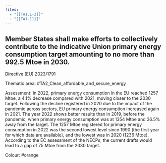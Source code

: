 ```yaml
---
files:
  - "[[TA1.1-3]]"
  - "[[TA1.11]]"
---
```

## Member States shall make efforts to collectively contribute to the indicative Union primary energy consumption target amounting to no more than 992.5 Mtoe in 2030.
Directive (EU) 2023/1791

Thematic area: #TA2_Clean_affordable_and_secure_energy

Assessment: In 2022, primary energy consumption in the EU reached 1257 Mtoe, a 4.1% decrease compared with 2021, moving closer to the 2030 target.
Following the decline registered in 2020 due to the impact of the pandemic across sectors, EU primary energy consumption increased again in 2021. The year 2022 shows better results than in 2019, before the pandemic, when primary energy consumption was at 1354 Mtoe and 36.5% away from the target.
The 1257 Mtoe registered for primary energy consumption in 2022 was the second lowest level since 1990 (the first year for which data are available), and the lowest was in 2020 (1236 Mtoe).
According to the EC assessment of the NECPs, the current drafts would lead to a gap of 75 Mtoe from the 2030 target.

Colour: #orange
